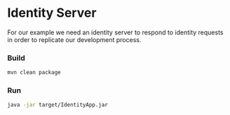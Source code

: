 # Identity Server

For our example we need an identity server to respond to identity requests in order to replicate our development process.

### Build
```bash
mvn clean package
```

### Run
```bash
java -jar target/IdentityApp.jar
```